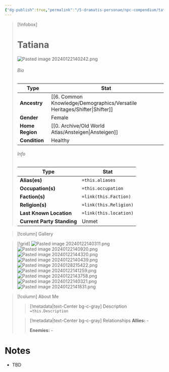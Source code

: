 ```yaml
---
{"dg-publish":true,"permalink":"/5-dramatis-personae/npc-compendium/tatiana/","noteIcon":""}
---
```



> [!infobox]
> # Tatiana
> ![Pasted image 20240122140242.png](/img/user/x.%20Assets/Attachments/Pasted%20image%2020240122140242.png)
> ###### Bio
> Type |  Stat |
> ---|---|
> **Ancestry** | [[6. Common Knowledge/Demographics/Versatile Heritages/Shifter\|Shifter]] |
> **Gender** | Female |
> **Home Region** | [[0. Archive/Old World Atlas/Ansteigen\|Ansteigen]] |
> **Condition** | Healthy |
> ###### Info
> Type |  Stat |
> ---|---|
> **Alias(es)** | `=this.aliases` |
> **Occupation(s)** | `=this.occupation` |
> **Faction(s)** | `=link(this.Faction)` |
> **Religion(s)** | `=link(this.Religion)` |
> **Last Known Location** | `=link(this.location)` |
> **Current Party Standing** | Unmet |

> [!column] Gallery 

>[!grid]
![Pasted image 20240122140311.png](/img/user/x.%20Assets/Attachments/Pasted%20image%2020240122140311.png)
![Pasted image 20240122140920.png](/img/user/x.%20Assets/Attachments/Pasted%20image%2020240122140920.png)
![Pasted image 20240122144320.png](/img/user/x.%20Assets/Attachments/Pasted%20image%2020240122144320.png)
![Pasted image 20240122140439.png](/img/user/x.%20Assets/Attachments/Pasted%20image%2020240122140439.png)
![Pasted image 20240128215422.png](/img/user/x.%20Assets/Attachments/Pasted%20image%2020240128215422.png)
![Pasted image 20240122141259.png](/img/user/x.%20Assets/Attachments/Pasted%20image%2020240122141259.png)
![Pasted image 20240122143758.png](/img/user/x.%20Assets/Attachments/Pasted%20image%2020240122143758.png)
![Pasted image 20240122140321.png](/img/user/x.%20Assets/Attachments/Pasted%20image%2020240122140321.png)
>![Pasted image 20240122141831.png](/img/user/x.%20Assets/Attachments/Pasted%20image%2020240122141831.png)
>

> [!column] About Me
>> [!metadata|text-Center bg-c-gray] Description
>> `=this.Description`
>
>> [!metadata|text-Center bg-c-gray] Relationships
>> **Allies:** -
>>
>> **Enemies:** -

# Notes

- TBD


